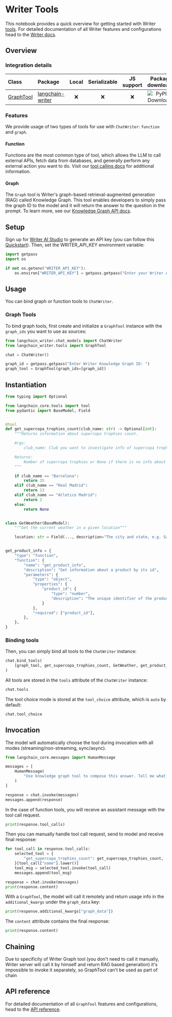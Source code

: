# Writer Tools


This notebook provides a quick overview for getting started with Writer [tools](https://python.langchain.com/docs/concepts/tools/). For detailed documentation of all Writer features and configurations head to the [Writer docs](https://dev.writer.com/home).

## Overview

### Integration details

| Class                                                                                                      | Package          | Local | Serializable | JS support |                                        Package downloads                                         |                                        Package latest                                         |
|:-----------------------------------------------------------------------------------------------------------|:-----------------| :---: | :---: |:----------:|:------------------------------------------------------------------------------------------------:|:---------------------------------------------------------------------------------------------:|
| [GraphTool](https://github.com/writer/langchain-writer/blob/main/langchain_writer/tools.py#L9) | [langchain-writer](https://pypi.org/project/langchain-writer/) |      ❌       |                                       ❌                                       | ❌ | ![PyPI - Downloads](https://img.shields.io/pypi/dm/langchain-writer?style=flat-square&label=%20) | ![PyPI - Version](https://img.shields.io/pypi/v/langchain-writer?style=flat-square&label=%20) |

### Features

We provide usage of two types of tools for use with `ChatWriter`: `function` and `graph`.

#### Function

Functions are the most common type of tool, which allows the LLM to call external APIs, fetch data from databases, and generally perform any external action you want to do. Visit our [tool calling docs](https://dev.writer.com/api-guides/tool-calling#tool-calling) for additional information.

#### Graph

The `Graph` tool is Writer's graph-based retrieval-augmented generation (RAG) called Knowledge Graph. This tool enables developers to simply pass the graph ID to the model and it will return the answer to the question in the prompt. To learn more, see our [Knowledge Graph API docs](https://dev.writer.com/api-guides/knowledge-graph).

## Setup

Sign up for [Writer AI Studio](https://app.writer.com/aistudio/signup?utm_campaign=devrel) to generate an API key (you can follow this [Quickstart](https://dev.writer.com/api-guides/quickstart)). Then, set the WRITER_API_KEY environment variable:


```python
import getpass
import os

if not os.getenv("WRITER_API_KEY"):
    os.environ["WRITER_API_KEY"] = getpass.getpass("Enter your Writer API key: ")
```

## Usage

You can bind graph or function tools to `ChatWriter`.

### Graph Tools

To bind graph tools, first create and initialize a `GraphTool` instance with the `graph_ids` you want to use as sources:


```python
from langchain_writer.chat_models import ChatWriter
from langchain_writer.tools import GraphTool

chat = ChatWriter()

graph_id = getpass.getpass("Enter Writer Knowledge Graph ID: ")
graph_tool = GraphTool(graph_ids=[graph_id])
```

## Instantiation


```python
from typing import Optional

from langchain_core.tools import tool
from pydantic import BaseModel, Field


@tool
def get_supercopa_trophies_count(club_name: str) -> Optional[int]:
    """Returns information about supercopa trophies count.

    Args:
        club_name: Club you want to investigate info of supercopa trophies about

    Returns:
        Number of supercopa trophies or None if there is no info about requested club
    """

    if club_name == "Barcelona":
        return 15
    elif club_name == "Real Madrid":
        return 13
    elif club_name == "Atletico Madrid":
        return 2
    else:
        return None


class GetWeather(BaseModel):
    """Get the current weather in a given location"""

    location: str = Field(..., description="The city and state, e.g. San Francisco, CA")


get_product_info = {
    "type": "function",
    "function": {
        "name": "get_product_info",
        "description": "Get information about a product by its id",
        "parameters": {
            "type": "object",
            "properties": {
                "product_id": {
                    "type": "number",
                    "description": "The unique identifier of the product to retrieve information for",
                }
            },
            "required": ["product_id"],
        },
    },
}
```

### Binding tools
Then, you can simply bind all tools to the `ChatWriter` instance:


```python
chat.bind_tools(
    [graph_tool, get_supercopa_trophies_count, GetWeather, get_product_info]
)
```

All tools are stored in the `tools` attribute of the `ChatWriter` instance:


```python
chat.tools
```

The tool choice mode is stored at the `tool_choice` attribute, which is `auto` by default:


```python
chat.tool_choice
```

## Invocation

The model will automatically choose the tool during invocation with all modes (streaming/non-streaming, sync/async).


```python
from langchain_core.messages import HumanMessage

messages = [
    HumanMessage(
        "Use knowledge graph tool to compose this answer. Tell me what th first line of documents stored in your KG. Also I want to know: how many SuperCopa trophies have Barcelona won?"
    )
]

response = chat.invoke(messages)
messages.append(response)
```

In the case of function tools, you will receive an assistant message with the tool call request.


```python
print(response.tool_calls)
```

Then you can manually handle tool call request, send to model and receive final response:


```python
for tool_call in response.tool_calls:
    selected_tool = {
        "get_supercopa_trophies_count": get_supercopa_trophies_count,
    }[tool_call["name"].lower()]
    tool_msg = selected_tool.invoke(tool_call)
    messages.append(tool_msg)

response = chat.invoke(messages)
print(response.content)
```

With a `GraphTool`, the model will call it remotely and return usage info in the `additional_kwargs` under the `graph_data` key:


```python
print(response.additional_kwargs["graph_data"])
```

The `content` attribute contains the final response:


```python
print(response.content)
```

## Chaining

Due to specificity of Writer Graph tool (you don't need to call it manually, Writer server will call it by himself and return RAG based generation) it's impossible to invoke it separately, so GraphTool can't be used as part of chain

## API reference
For detailed documentation of all `GraphTool` features and configurations, head to the [API reference](https://python.langchain.com/api_reference/writer/tools/langchain_writer.tools.GraphTool.html#langchain_writer.tools.GraphTool).
